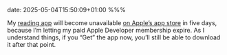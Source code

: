date: 2025-05-04T15:50:09+01:00
%%%

My [reading app](/reading-app/) will become unavailable [on Apple’s app store](https://apps.apple.com/app/id1341378303) in five days, because I’m letting my paid Apple Developer membership expire. As I understand things, if you “Get” the app now, you’ll still be able to download it after that point.

